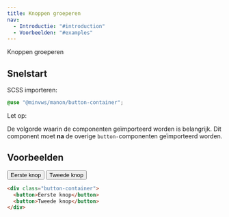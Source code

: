 ```yaml
---
title: Knoppen groeperen
nav:
  - Introductie: "#introduction"
  - Voorbeelden: "#examples"
---
```


<p id="introduction">Knoppen groeperen</p>

<h2 id="quickstart">Snelstart</h2>

SCSS importeren:

```scss
@use "@minvws/manon/button-container";
```

<div class="warning" role="group" aria-label="Waarschuwing">
  <span>Let op:</span>
  <p>
    De volgorde waarin de componenten geïmporteerd worden is belangrijk. Dit
    component moet <strong>na</strong> de overige
    <code>button-</code>componenten geïmporteerd worden.
  </p>
</div>

<h2 id="examples">Voorbeelden</h2>

<div class="button-container">
  <button>Eerste knop</button>
  <button>Tweede knop</button>
</div>

```html
<div class="button-container">
  <button>Eerste knop</button>
  <button>Tweede knop</button>
</div>
```
